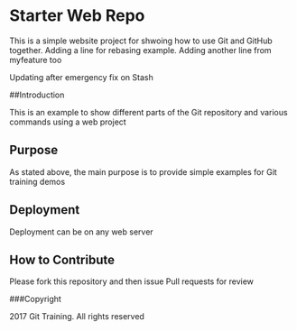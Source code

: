 # Starter Web Repo

This is a simple website project for shwoing how to use Git and GitHub together. Adding a line for rebasing example.
Adding another line from myfeature too

Updating after emergency fix on Stash

##Introduction

This is an example to show different parts of the Git repository and various commands using a web project

## Purpose

As stated above, the main purpose is to provide simple examples for Git training demos

## Deployment

Deployment can be on any web server

## How to Contribute

Please fork this repository and then issue Pull requests for review

###Copyright

2017 Git Training. All rights reserved